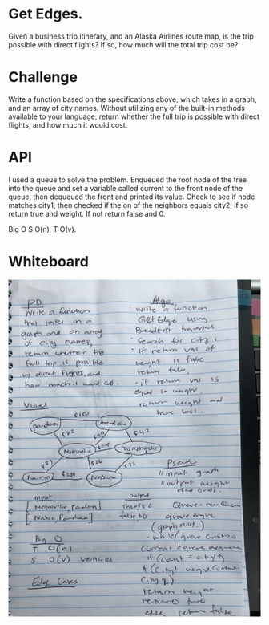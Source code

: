 # Get Edges.
Given a business trip itinerary, and an Alaska Airlines route map, is the trip possible with direct flights? If so, how much will the total trip cost be?

# Challenge
Write a function based on the specifications above, which takes in a graph, and an array of city names. Without utilizing any of the built-in methods available to your language, return whether the full trip is possible with direct flights, and how much it would cost.


# API
I used a queue to solve the problem. Enqueued the root node of the tree into the queue and set a variable called current to the front node of the queue, then dequeued the front and printed its value. Check to see if node matches city1, then checked if the on of the neighbors equals city2, if so return true and weight.  If not return false and 0.

Big O 
S O(n),
T O(v).

# Whiteboard
![Whiteboard](https://github.com/rynnnaa/data-structures-and-algorithms/blob/master/assets/get-edges.jpg)
